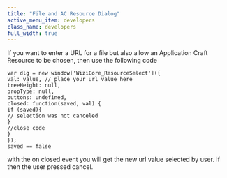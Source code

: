 ```yaml
---
title: "File and AC Resource Dialog"
active_menu_item: developers
class_name: developers
full_width: true
---
```



If you want to enter a URL for a file but also allow an Application Craft Resource to be chosen, then use the following code

    var dlg = new window['WiziCore_ResourceSelect']({
    val: value, // place your url value here
    treeHeight: null,
    propType: null,
    buttons: undefined,
    closed: function(saved, val) {
    if (saved){
    // selection was not canceled
    }
    //close code
    }
    });
    saved == false
   

with the on closed event you will get the new url value selected by user. If then the user pressed cancel.

